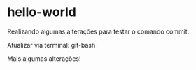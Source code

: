 # hello-world
Realizando algumas alterações para testar o comando commit.

Atualizar via terminal: git-bash

Mais algumas alterações!